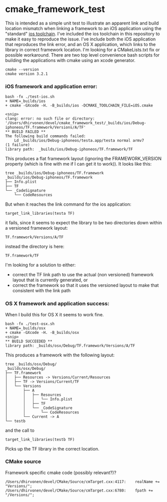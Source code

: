# cmake_framework_test

This is intended as a simple unit test to illustrate an apparent link and build location mismatch when linking a 
framework to an iOS application using the "standard" [ios toolchain](https://code.google.com/p/ios-cmake/).
I've included the ios toolchain in this repository to make it easy to reproduce the issue. 
I've include both the iOS application that reproduces the link error, and an OS X application, which links
to the library in correct framework location.  I'm looking for a CMakeLists.txt fix or possible workaround.
There are two top level convenience bash scripts for building the applications with cmake using an xcode generator.
```
cmake --version
cmake version 3.2.1
```

### iOS framework and application error:

```
bash -fx ./test-ios.sh 
+ NAME=_builds/ios
+ cmake -GXcode -H. -B_builds/ios -DCMAKE_TOOLCHAIN_FILE=iOS.cmake

<snip>
clang: error: no such file or directory: '/Users/dhirvonen/devel/cmake_framework_test/_builds/ios/Debug-iphoneos/TF.framework/Versions/A/TF'
** BUILD FAILED **
The following build commands failed:
	Ld _builds/ios/Debug-iphoneos/testa.app/testa normal armv7
(1 failure)
library path:  _builds/ios/Debug-iphoneos/TF.framework/TF
```
This produces a flat framework layout (ignoring the FRAMEWORK_VERSION property (which is fine with me if I can get it to work)).  It looks like this:
```
tree _builds/ios/Debug-iphoneos/TF.framework
_builds/ios/Debug-iphoneos/TF.framework
├── Info.plist
├── TF
└── _CodeSignature
    └── CodeResources
```
But when it reaches the link command for the ios application:
```
target_link_libraries(testa TF)
```
it fails, since it seems to expect the library to be two directories down within a versioned framework layout:
```
TF.framework/Versions/A/TF
```
instead the directory is here:
```
TF.framework/TF
```

I'm looking for a solution to either:
* correct the TF link path to use the actual (non versioned) framework layout that is currently generated, or
* correct the framework so that it uses the versioned layout to make that consistent with the link path 

### OS X framework and application success:

When I build this for OS X it seems to work fine.

```
bash -fx ./test-osx.sh
+ NAME=_builds/osx
+ cmake -GXcode -H. -B_builds/osx
<snip>
** BUILD SUCCEEDED **
library path: _builds/osx/Debug/TF.framework/Versions/A/TF
```

This produces a framework with the following layout:
```
tree _builds/osx/Debug/
_builds/osx/Debug/
├── TF.framework
│   ├── Resources -> Versions/Current/Resources
│   ├── TF -> Versions/Current/TF
│   └── Versions
│       ├── A
│       │   ├── Resources
│       │   │   └── Info.plist
│       │   ├── TF
│       │   └── _CodeSignature
│       │       └── CodeResources
│       └── Current -> A
└── testb
```

and the call to
```
target_link_libraries(testb TF)
```
Picks up the TF library in the correct location.

### CMake source

Framework specific cmake code (possibly relevant?)?

```
/Users/dhirvonen/devel/CMake/Source/cmTarget.cxx:4117:    realName += "Versions/";
/Users/dhirvonen/devel/CMake/Source/cmTarget.cxx:6780:    fpath += "/Versions/";
```
